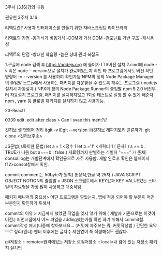 3주차 (3.16)강의 내용



권유현 3주차 3.16 

리액트란?
사용자 인터페이스를 만들기 위한 자바스크립트 라이브러리

 리액트의 장점
-동기식과 비동기식
-DOM과 가상 DOM
-컴포넌트 기반 구조
-재사용성

리액트의 단점
-방대한 학습량
-높은 상태 관리 복잡도

1.구글에 node 검색 후 https://nodejs.org 에 들어가 LTS버전 설치
2.cmd에 node -v 혹은 node --version으로 설치가 완료되었는지 확인
타 프로그램에서도 버전 확인 명령어 -v --version 를 사용하여 확인가능
NPM의 정의
Node Package Manager의 줄임말
 노드js에서 사용하는 패키지를 다운받을 수 있도록 해주는 프로그램
( nodejs설치시 자동설치 )
NPX의 정의
Node Package Runner의 줄임말
npm 5.2.0 버전부터 자동설치 프로그램,
패키지를 설치하지않고 1회성 테스트로 실행 할 수 있게 해준다.
npm , yarn 등 글로벌 패키지를 설치하지 않고 사용가능.



23-React1

0309 edit. edit after class > Can I svae this ment?//

깃허브 쉘 명령어 정리 i)git -v ii)git --version iii)깃허브 레파지토리 클론하기: git clone <깃허브주소>

JS문법(js특이한 문법) let a = 1 <정수 1 let b ='1' <캐릭터 1 ( 문자1 ) a == b : TRUE가 나옴 but a===b : false ( 자료형까지 판별하는 식별자 "===" 가 존재) consol.log는 개발단계에서 확인용으로 자주 사용함. 개발 완료후 확인은 웹페이지 f12>consol창에서 확인.

commit comment는 50byte가 원칙( 통상적,한글 약 25자.) JAVA SCRIPT OBJECT NOTION의 줄임말 > JSON 스크립트에서 KEY값과 KEY VALUE있는 스타일의 자료형을 가장 많이 사용하고 대중적임

패키지 메니저의 중요성> 어떤 프로그램을 깔았는지, 앱에 적용 되어야 할 부분이 어떤 부분인지 확인하기 위해서

commit의 이유 > 지금까지 했었던 작업을 잊지 않기 위해 ( 개발자 기준으로는 이것이 버전.)
어떤시점에서 어느 파일을 adding했는가를 확인 하기 위해서 commit함. commit작성 예시(나중에 찾아보세요... (커밋에 자주쓰는 뭐, 커밋작성법 ) 간단한 요약으로 정리(엔터) 엔터 이후에는 글자수 제한없이 쭉 작성해줘도 괜찮다.

git저장소 :: remote<원격에있는 저장소 로컬저장소 :: local<내 컴에 있는 저장소 패키지 설치법
